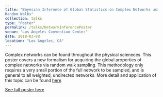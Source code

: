 ```yaml
---
title: "Bayesian Inference of Global Statistics on Complex Networks using
Random Walks"
collection: talks
type: "Poster"
permalink: /talks/NetworkInferencePoster
venue: "Los Angeles Convention Center"
date: 2018-03-08
location: "Los Angeles, CA"
---
```


Complex networks can be found throughout the physical scieneces. This poster covers a new formalism for acquiring the 
global properties of complex networks via random walk sampling. This methodology only requires a very small portion 
of the full network to be sampled, and is general to all weighted, undirected networks. More detail and application
of this topic can be found [here](http://willowbk.github.io/files/RapidBayesianInferenceofGlobalNetworkStatisticsUsingRandomWalks.pdf).

[See full poster here](http://willowbk.github.io/files/NetworkStatisticsPoster.pdf)
